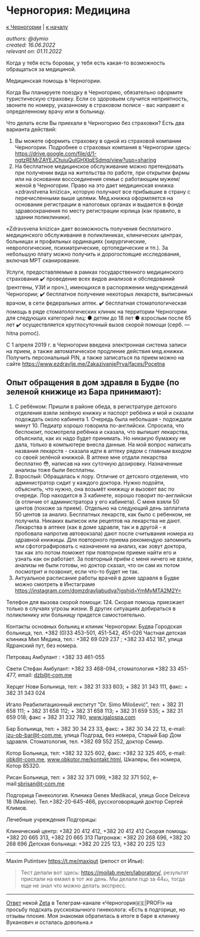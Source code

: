 Черногория: Медицина
====================

[к Черногории](./README.md) | [к началу](/README.md)

_authors: @dymio
<br/>created: 16.06.2022
<br/>relevant on: 01.11.2022_

Когда у тебя есть боровак, у тебя есть какая-то возможность обращаться за медициной.

Медицинская помощь в Черногории.

Когда Вы планируете поездку в Черногорию, обязательно оформите туристическую страховку. 
Если со здоровьем случится неприятность, звоните по номеру, указанному в страховом полисе - вас направят к определенному врачу или в больницу.

Что делать если Вы приехали в Черногорию без страховки? Есть два варианта действий:
1) Вы можете оформить страховку в одной из страховой компании Черногории. Подробнее о страховых компания в Черногории здесь: https://drive.google.com/file/d/1-ngtzREMrZAYEJCtuiuQulGHXlqESdmq/view?usp=sharing
2) На бесплатное медицинское обслуживание можно претендовать при получении вида на жительства по работе, при открытии фирмы или на основании воссоединения семьи с работающим мужем/женой в Черногории. Право на это дает медицинская книжка «zdravstvena knizica», которую получают все прибывшие в страну с перечисленными выше целями.
Мед.книжка оформляется на основании регистрации в налоговых органах и выдается в фонде здравоохранения по месту регистрации юрлица (как правило, в здании поликлиники).

«Zdravsvena knizica» дает возможность получения бесплатного медицинского обслуживания в поликлиниках, клинических центрах, больницах и профильных ординациях (хирургические, неврологические, психиатрические, ортопедические и тп.). За небольшую плату можно получить и дорогостоящие исследования, включая МРТ сканирование.

Услуги, предоставляемые в рамках государственного медицинского страхования
✔️ проведение всех видов анализов и обследований (рентгены, УЗИ и проч.), имеющихся в распоряжении медучреждений Черногории;
✔️ бесплатное получение некоторых лекарств, выписанных врачом, в сети федеральных аптек.
✔️ бесплатная стоматологическая помощь в ряде стоматологических клиник на территории Черногории для следующих категорий лиц:
● детям до 18 лет
● взрослым после 65 лет
✔️ осуществляется круглосуточный вызов скорой помощи (серб. — hitna pomoć). 

С 1 апреля 2019 г. в Черногории введена электронная система записи на прием, а также автоматическое продление действия мед.книжки.  Получить персональный PIN, а также записаться па прием можно на сайте https://www.ezdravlje.me/ZakazivanjePrva/faces/Pocetna

## Опыт обращения в дом здравля в Будве (по зеленой книжице из Бара принимают):
1. С ребёнком: 
Пришли в районе обеда, в регистратуре детского отделения взяли зелёную книжку и паспорт ребёнка и мой и сказали подождать около кабинета 1. Очередь была небольшая - подождали минут 10. Педиатр хорошо говорила по-английски. Спросила, что беспокоит, посмотрела ребёнка и сказала, что выпишет лекарства, объяснила, как их надо будет принимать. Но никакую бумажку не дала, только в компьютере внесла данные. На мой вопрос написать названия лекарств - сказала идти в аптеку рядом с главным входом со своей зелёной книжкой. В аптеке мне отдали лекарства бесплатно 😳, написав на них суточную дозировку. Назначенные анализы тоже были бесплатны.
2. Взрослый:
Обращалась к лору. Отличие от детского отделения, что администратор сидит у каждого доктора. Нужно подойти, объяснить, что нужно, она возьмёт книжицу и вызовет вас по очереди. Лор находится в 3 кабинете, хорошо говорит по-английски (в отличие от администратора у его кабинета). С меня взяли 50 центов (похоже за прием). Отдельно на следующий день заплатила 50 центов за анализ. Бесплатных лекарств, как было с ребенком, не получила. Никаких выписок или рецептов на лекарства не дают. Лекарства в аптеке (как в доме здравля, так и в другой - я пробовала напротив автовокзала) дают после считывания номера из здравной книжицы. Для повторного приема рекомендую запомнить или сфотографировать с назначения на анализ, как зовут доктора, так как это потом поможет при повторном приеме найти его и узнать как он работает. За повторный приём с меня ничего не взяли, анализы не были готовы, но доктор сказал, что он сам их потом посмотрит и позвонит, если что-то будет не так.
3. Актуальное расписание работы врачей в доме здравля в Будве можно смотреть в Инстаграме https://instagram.com/domzdravljabudva?igshid=YmMyMTA2M2Y=


Телефон для вызова скорой помощи: 124. Скорая помощь приезжает только в случаях угрозы жизни. В других ситуациях добираться в поликлинику или больницу придется самостоятельно.

Контакты основных больниц и клиник Черногории:
Будва
Городская больница, тел. +382 (0)33 453-501, 451-542, 451-026
Частная детская клиника Мил Медика, тел.: +382 69 029 237 ; +382 33 452 187, улица Ядранский пут, без номера.

Петровац
Амбулант : +382 33 461-055

Свети Стефан
Амбулант: +382 33 468-094, стоматология +382 33 451-477, email: dzb@t-com.me

Херцег Нови
Больница, тел: + 382 31 333 603; + 382 31 343 111, факс: + 382 31 343 024

Игало
Реабилитационный институт "Dr. Simo Milošević", тeл: + 382 31 658 111; + 382 31 658 112; + 382 31 658 113; + 382 31 659 535; + 382 31 659 018; факс + 382 31 332 780, www.igalospa.com

Бар
Больница, тeл: + 382 30 34 23 33, факс: + 382 30 34 22 13, e-mail: jzu-ob-bar@t-com.me, улица Подград, без номера, Старый Бар
Дом здравля. Стоматология, тел. +382 69 552 252, доктор Семир.

Котор
Больница, тел: +382 32 325 602, факс: +382 32 325 405, e-mail: obk@t-com.me, www.obkotor.me/kontakt.html, Шкаляры, без номера, Котор 85320.

Рисан
Больница, тел: + 382 32 371 099, +382 32 371 502, e-mail:sbrisan@t-com.me

Подгорица
Гинекология. Клиника Genex Medikacal, улица Goce Delceva 18 (Masline). Тел.+382-20-645-466, русскоговорящий доктор Сергей Климов.

Лечебные учреждения Подгорицы:

Клинический центр: +382 20 412 412, +382 20 412 412
Скорая помощь: +382 20 665 313, +382 20 665 313
Патронаж: +382 20 268 696, +382 20 268 696
Детская больница: +382 20 225 123, +382 20 225 123

---

Maxim Putintsev https://t.me/maxiput (репост от Ильи):
> Тест делали вот здесь: https://mojlab.me/en/laboratory/, результат прислали на емэил в тот же день. Мы делали пцр за 44💶, тогда еще не знал что можно делать экспресс.

---

[Ответ](https://t.me/uslugimonte/4720) некой [Zeta](https://t.me/ZetusQ) в Телеграм-канале «Черногория🇲🇪|PROFI» на просьбу подскать русскоязычного гинеколога: «Есть в подгорице, но отзывы плохие. Моя знакомая обратилась в итоге в баре в клинику Вуканович и осталась довольна.»

---
